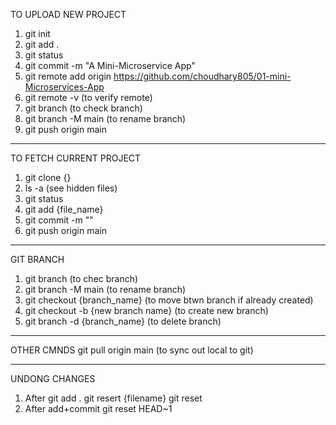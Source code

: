 TO UPLOAD NEW PROJECT
1. git init
2. git add .
3. git status
4. git commit -m "A Mini-Microservice App"
5. git remote add origin https://github.com/choudhary805/01-mini-Microservices-App
6. git remote -v (to verify remote)
7. git branch    (to check branch)
8. git branch -M main (to rename branch)
9. git push origin main


---------------------------------
TO FETCH CURRENT PROJECT
1. git clone {}
2. ls -a (see hidden files)
3. git status
4. git add {file_name}
5. git commit -m ""
6. git push origin main
---------------------------------
GIT BRANCH
1. git branch (to chec branch)
2. git branch -M main (to rename branch)
3. git checkout {branch_name} (to move btwn branch if already created)
4. git checkout -b {new branch name} (to create new branch)
5. git branch -d {branch_name} (to delete branch)
---------------------------------
OTHER CMNDS
git pull origin main (to sync out local to git)

--------------------------------
UNDONG CHANGES
1. After git add .
	git resert {filename}
	git reset
2. After add+commit
	git reset HEAD~1
